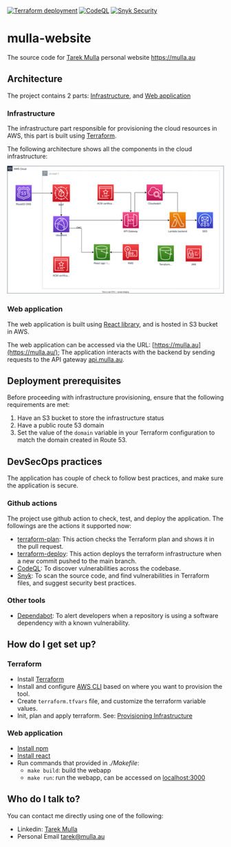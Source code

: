 [![Terraform deployment](https://github.com/tarekmulla/mulla-website/actions/workflows/terraform-deploy.yml/badge.svg)](https://github.com/tarekmulla/mulla-website/actions/workflows/terraform-deploy.yml)  [![CodeQL](https://github.com/tarekmulla/mulla-website/actions/workflows/github-code-scanning/codeql/badge.svg)](https://github.com/tarekmulla/mulla-website/actions/workflows/github-code-scanning/codeql)  [![Snyk Security](https://github.com/tarekmulla/mulla-website/actions/workflows/snyk-security.yml/badge.svg)](https://github.com/tarekmulla/mulla-website/actions/workflows/snyk-security.yml)

# mulla-website
The source code for [Tarek Mulla](https://www.linkedin.com/in/tarekmulla/) personal website https://mulla.au


## Architecture ##

The project contains 2 parts: [Infrastructure](./infrastructure/), and [Web application](./webapp/)

### Infrastructure ###

The infrastructure part responsible for provisioning the cloud resources in AWS, this part is built using [Terraform](https://www.terraform.io/).

The following architecture shows all the components in the cloud infrastructure:

<p align="center">
  <img src="/docs/images/architecture.svg" alt="design" width="800"/>
</p>


### Web application ###

The web application is built using [React library](https://react.dev/), and is hosted in S3 bucket in AWS.

The web application can be accessed via the URL: [https://mulla.au](https://mulla.au/); The application interacts with the backend by sending requests to the API gateway [api.mulla.au](api.mulla.au).


## Deployment prerequisites ##

Before proceeding with infrastructure provisioning, ensure that the following requirements are met:

1. Have an S3 bucket to store the infrastructure status
2. Have a public route 53 domain
3. Set the value of the `domain` variable in your Terraform configuration to match the domain created in Route 53.


## DevSecOps practices ##

The application has couple of check to follow best practices, and make sure the application is secure.

### Github actions ###

The project use github action to check, test, and deploy the application. The followings are the actions it supported now:
* [terraform-plan](https://github.com/tarekmulla/mulla-website/actions/workflows/terraform-plan.yml): This action checks the Terraform plan and shows it in the pull request.
* [terraform-deploy](https://github.com/tarekmulla/mulla-website/actions/workflows/terraform-deploy.yml): This action deploys the terraform infrastructure when a new commit pushed to the main branch.
* [CodeQL](https://codeql.github.com/): To discover vulnerabilities across the codebase.
* [Snyk](https://snyk.io/): To scan the source code, and find vulnerabilities in Terraform files, and suggest security best practices.

### Other tools ###

* [Dependabot](https://github.com/dependabot): To alert developers when a repository is using a software dependency with a known vulnerability.

## How do I get set up? ##

### Terraform ###

* Install [Terraform](https://developer.hashicorp.com/terraform/tutorials/aws-get-started/install-cli)
* Install and configure [AWS CLI](https://docs.aws.amazon.com/cli/latest/userguide/getting-started-install.html#getting-started-install-instructions) based on where you want to provision the tool.
* Create `terraform.tfvars` file, and customize the terraform variable values.
* Init, plan and apply terraform. See: [Provisioning Infrastructure](https://developer.hashicorp.com/terraform/cli/run)


### Web application ###

* [Install npm](https://docs.npmjs.com/downloading-and-installing-node-js-and-npm)
* [Install react](https://legacy.reactjs.org/docs/getting-started.html)
* Run commands that provided in *./Makefile*:
    * `make build`: build the webapp
    * `make run`: run the webapp, can be accessed on [localhost:3000](https://localhost:3000)


## Who do I talk to? ##

You can contact me directly using one of the following:
* Linkedin: [Tarek Mulla](https://www.linkedin.com/in/tarekmulla/)
* Personal Email [tarek@mulla.au](mailto:tarek@mulla.au)

